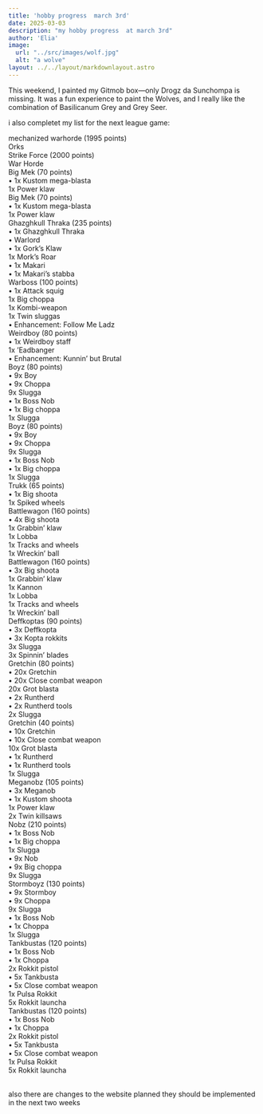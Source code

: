 ```yaml
---
title: 'hobby progress  march 3rd'
date: 2025-03-03
description: "my hobby progress  at march 3rd"
author: 'Elia'
image:
  url: "../src/images/wolf.jpg"
  alt: "a wolve"
layout: ../../layout/markdownlayout.astro
---
```





This weekend, I painted my Gitmob box—only Drogz da Sunchompa is missing. It was a fun experience to paint the Wolves, and I really like the combination of Basilicanum Grey and Grey Seer.

i also completet my list for the next league game:

mechanized warhorde (1995 points)
<br>
Orks  
Strike Force (2000 points)  
War Horde
<br>
Big Mek (70 points)  
• 1x Kustom mega-blasta  
1x Power klaw
<br>
Big Mek (70 points)  
• 1x Kustom mega-blasta  
1x Power klaw
<br>
Ghazghkull Thraka (235 points)  
• 1x Ghazghkull Thraka  
• Warlord  
• 1x Gork’s Klaw  
1x Mork’s Roar  
• 1x Makari  
• 1x Makari’s stabba
<br>
Warboss (100 points)  
• 1x Attack squig  
1x Big choppa  
1x Kombi-weapon  
1x Twin sluggas  
• Enhancement: Follow Me Ladz
<br>
Weirdboy (80 points)  
• 1x Weirdboy staff  
1x ’Eadbanger  
• Enhancement: Kunnin’ but Brutal
<br>
Boyz (80 points)  
• 9x Boy  
• 9x Choppa  
9x Slugga  
• 1x Boss Nob  
• 1x Big choppa  
1x Slugga
<br>
Boyz (80 points)  
• 9x Boy  
• 9x Choppa  
9x Slugga  
• 1x Boss Nob  
• 1x Big choppa  
1x Slugga
<br>
Trukk (65 points)  
• 1x Big shoota  
1x Spiked wheels
<br>
Battlewagon (160 points)  
• 4x Big shoota  
1x Grabbin’ klaw  
1x Lobba  
1x Tracks and wheels  
1x Wreckin’ ball
<br>
Battlewagon (160 points)  
• 3x Big shoota  
1x Grabbin’ klaw  
1x Kannon  
1x Lobba  
1x Tracks and wheels  
1x Wreckin’ ball
<br>
Deffkoptas (90 points)  
• 3x Deffkopta  
• 3x Kopta rokkits  
3x Slugga  
3x Spinnin’ blades
<br>
Gretchin (80 points)  
• 20x Gretchin  
• 20x Close combat weapon  
20x Grot blasta  
• 2x Runtherd  
• 2x Runtherd tools  
2x Slugga
<br>
Gretchin (40 points)  
• 10x Gretchin  
• 10x Close combat weapon  
10x Grot blasta  
• 1x Runtherd  
• 1x Runtherd tools  
1x Slugga
<br>
Meganobz (105 points)  
• 3x Meganob  
• 1x Kustom shoota  
1x Power klaw  
2x Twin killsaws
<br>
Nobz (210 points)  
• 1x Boss Nob  
• 1x Big choppa  
1x Slugga  
• 9x Nob  
• 9x Big choppa  
9x Slugga
<br>
Stormboyz (130 points)  
• 9x Stormboy  
• 9x Choppa  
9x Slugga  
• 1x Boss Nob  
• 1x Choppa  
1x Slugga
<br>
Tankbustas (120 points)  
• 1x Boss Nob  
• 1x Choppa  
2x Rokkit pistol  
• 5x Tankbusta  
• 5x Close combat weapon  
1x Pulsa Rokkit  
5x Rokkit launcha
<br>
Tankbustas (120 points)  
• 1x Boss Nob  
• 1x Choppa  
2x Rokkit pistol  
• 5x Tankbusta  
• 5x Close combat weapon  
1x Pulsa Rokkit  
5x Rokkit launcha

<br>
also there are changes to the website planned they should be implemented in the next two weeks


